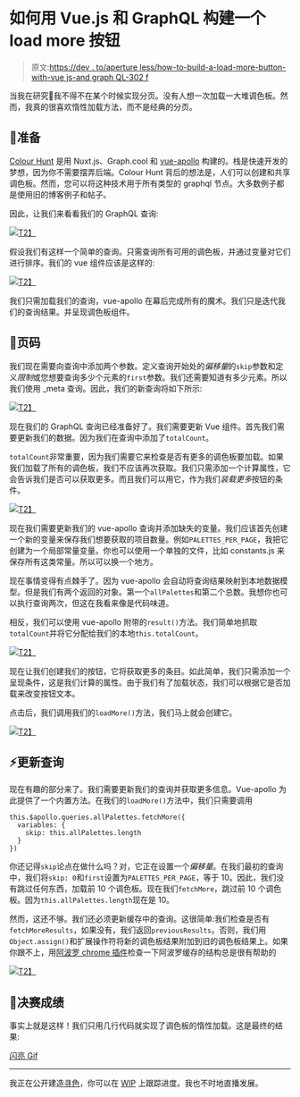 # 如何用 Vue.js 和 GraphQL 构建一个 load more 按钮

> 原文:[https://dev . to/aperture less/how-to-build-a-load-more-button-with-vue js-and graph QL-302 f](https://dev.to/apertureless/how-to-build-a-load-more-button-with-vuejs-andgraphql-302f)

当我在研究🎨我不得不在某个时候实现分页。没有人想一次加载一大堆调色板。然而，我真的很喜欢惰性加载方法，而不是经典的分页。

## 💪准备

[Colour Hunt](https://www.colourhunt.com/?ref=devto) 是用 Nuxt.js、Graph.cool 和 [vue-apollo](https://github.com/Akryum/vue-apollo) 构建的。栈是快速开发的梦想，因为你不需要摆弄后端。Colour Hunt 背后的想法是，人们可以创建和共享调色板。然而，您可以将这种技术用于所有类型的 graphql 节点。大多数例子都是使用旧的博客例子和帖子。

因此，让我们来看看我们的 GraphQL 查询:

[![](../Images/6c880d8c8454d5f1e824db834b36ddd1.png)T2】](https://res.cloudinary.com/practicaldev/image/fetch/s--fC52-Qef--/c_limit%2Cf_auto%2Cfl_progressive%2Cq_auto%2Cw_880/https://i.imgur.com/LNstiWS.png)

假设我们有这样一个简单的查询。只需查询所有可用的调色板，并通过变量对它们进行排序。我们的 vue 组件应该是这样的:

[![](../Images/21d82094ee97ecc93dc77f4d6d4db154.png)T2】](https://res.cloudinary.com/practicaldev/image/fetch/s--_e0S52Dz--/c_limit%2Cf_auto%2Cfl_progressive%2Cq_auto%2Cw_880/https://i.imgur.com/KQa2FFB.png)

我们只需加载我们的查询，vue-apollo 在幕后完成所有的魔术。我们只是迭代我们的查询结果。并呈现调色板组件。

## 📝页码

我们现在需要向查询中添加两个参数。定义查询开始处的*偏移量*的`skip`参数和定义*限制*或您想要查询多少个元素的`first`参数。我们还需要知道有多少元素。所以我们使用 _meta 查询。因此，我们的新查询将如下所示:

[![](../Images/db4c22e58245a1c67b6f1a6aac83d558.png)T2】](https://res.cloudinary.com/practicaldev/image/fetch/s--PihNTaNg--/c_limit%2Cf_auto%2Cfl_progressive%2Cq_auto%2Cw_880/https://i.imgur.com/onGUydf.png)

现在我们的 GraphQL 查询已经准备好了。我们需要更新 Vue 组件。首先我们需要更新我们的数据。因为我们在查询中添加了`totalCount`。

`totalCount`非常重要，因为我们需要它来检查是否有更多的调色板要加载。如果我们加载了所有的调色板，我们不应该再次获取。我们只需添加一个计算属性，它会告诉我们是否可以获取更多。而且我们可以用它，作为我们*装载更多*按钮的条件。

[![](../Images/da391734406aabc9856dd8fb1d0621a2.png)T2】](https://res.cloudinary.com/practicaldev/image/fetch/s--70bHLJyv--/c_limit%2Cf_auto%2Cfl_progressive%2Cq_auto%2Cw_880/https://i.imgur.com/LROmQe4.png)

现在我们需要更新我们的 vue-apollo 查询并添加缺失的变量。我们应该首先创建一个新的变量来保存我们想要获取的项目数量。例如`PALETTES_PER_PAGE`，我把它创建为一个局部常量变量。你也可以使用一个单独的文件，比如 constants.js 来保存所有这类常量。所以可以换一个地方。

现在事情变得有点棘手了。因为 vue-apollo 会自动将查询结果映射到本地数据模型。但是我们有两个返回的对象。第一个`allPalettes`和第二个总数。我想你也可以执行查询两次，但这在我看来像是代码味道。

相反，我们可以使用 vue-apollo 附带的`result()`方法。我们简单地抓取`totalCount`并将它分配给我们的本地`this.totalCount`。

[![](../Images/0c83646493088909ce278ced94ceaecb.png)T2】](https://res.cloudinary.com/practicaldev/image/fetch/s--biXQdq4I--/c_limit%2Cf_auto%2Cfl_progressive%2Cq_auto%2Cw_880/https://i.imgur.com/pyKWNrR.png)

现在让我们创建我们的按钮，它将获取更多的条目。如此简单，我们只需添加一个呈现条件，这是我们计算的属性。由于我们有了加载状态，我们可以根据它是否加载来改变按钮文本。

点击后，我们调用我们的`loadMore()`方法，我们马上就会创建它。

[![](../Images/7844c532d205341d9d7c6f9ffd47679f.png)T2】](https://res.cloudinary.com/practicaldev/image/fetch/s--2iFdM2p---/c_limit%2Cf_auto%2Cfl_progressive%2Cq_auto%2Cw_880/https://i.imgur.com/Xe03ukV.png)

## ⚡️更新查询

现在有趣的部分来了。我们需要更新我们的查询并获取更多信息。Vue-apollo 为此提供了一个内置方法。在我们的`loadMore()`方法中，我们只需要调用

```
this.$apollo.queries.allPalettes.fetchMore({
  variables: {
    skip: this.allPalettes.length
  }
}) 
```

你还记得`skip`论点在做什么吗？对，它正在设置一个*偏移量*。在我们最初的查询中，我们将`skip: 0`和`first`设置为`PALETTES_PER_PAGE`，等于 10。因此，我们没有跳过任何东西，加载前 10 个调色板。现在我们`fetchMore`，跳过前 10 个调色板。因为`this.allPalettes.length`现在是 10。

然而，这还不够。我们还必须更新缓存中的查询。这很简单:我们检查是否有`fetchMoreResults`，如果没有，我们返回`previousResults`。否则，我们用`Object.assign()`和扩展操作符将新的调色板结果附加到旧的调色板结果上。如果你跟不上，用[阿波罗 chrome 插件](https://chrome.google.com/webstore/detail/apollo-client-developer-t/jdkknkkbebbapilgoeccciglkfbmbnfm)检查一下阿波罗缓存的结构总是很有帮助的

[![](../Images/1a6672ff93e7f3b38f65ed6d99087b1f.png)T2】](https://res.cloudinary.com/practicaldev/image/fetch/s--hViKrPQu--/c_limit%2Cf_auto%2Cfl_progressive%2Cq_auto%2Cw_880/https://i.imgur.com/NJKD4ot.png)

## 🎉决赛成绩

事实上就是这样！我们只用几行代码就实现了调色板的惰性加载。这是最终的结果:

[闪亮 Gif](https://imgur.com/NrugRHv)

* * *

我正在公开建造[寻色](https://www.colourhunt.com/?ref=devto)，你可以在 [WIP](https://wip.chat/products/880) 上跟踪进度。我也不时地直播发展。
